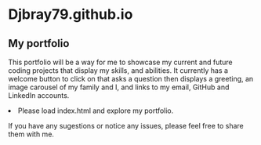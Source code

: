 # Djbray79.github.io
<h2>My portfolio</h2>
<p>This portfolio will be a way for me to showcase my current and future coding projects that display my skills, and abilities. It currently has a welcome button to click on that asks a question then displays a greeting, an image carousel of my family and I, and links to my email, GitHub and LinkedIn accounts.
<li>Please load index.html and explore my portfolio.</li></p>
<p>If you have any sugestions or notice any issues, please feel free to share them with me.</p>
